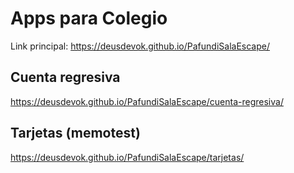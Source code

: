 # Apps para Colegio

Link principal: https://deusdevok.github.io/PafundiSalaEscape/

## Cuenta regresiva

https://deusdevok.github.io/PafundiSalaEscape/cuenta-regresiva/

## Tarjetas (memotest)

https://deusdevok.github.io/PafundiSalaEscape/tarjetas/